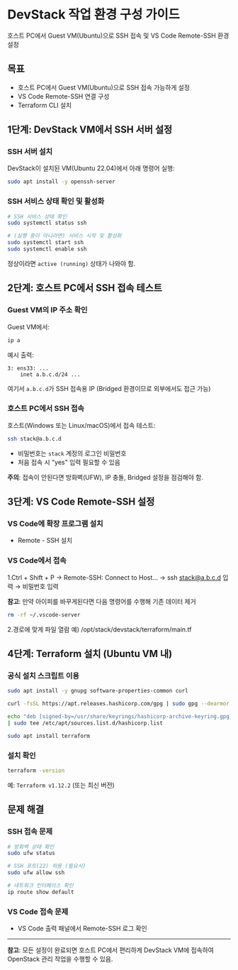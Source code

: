 # DevStack 작업 환경 구성 가이드

호스트 PC에서 Guest VM(Ubuntu)으로 SSH 접속 및 VS Code Remote-SSH 환경 설정

## 목표

- 호스트 PC에서 Guest VM(Ubuntu)으로 SSH 접속 가능하게 설정
- VS Code Remote-SSH 연결 구성
- Terraform CLI 설치

## 1단계: DevStack VM에서 SSH 서버 설정

### SSH 서버 설치

DevStack이 설치된 VM(Ubuntu 22.04)에서 아래 명령어 실행:

```bash
sudo apt install -y openssh-server
```

### SSH 서비스 상태 확인 및 활성화

```bash
# SSH 서비스 상태 확인
sudo systemctl status ssh

# (실행 중이 아니라면) 서비스 시작 및 활성화
sudo systemctl start ssh
sudo systemctl enable ssh
```

정상이라면 `active (running)` 상태가 나와야 함.

## 2단계: 호스트 PC에서 SSH 접속 테스트

### Guest VM의 IP 주소 확인

Guest VM에서:

```bash
ip a
```

예시 출력:
```
3: ens33: ...
    inet a.b.c.d/24 ...
```

여기서 `a.b.c.d`가 SSH 접속용 IP (Bridged 환경이므로 외부에서도 접근 가능)

### 호스트 PC에서 SSH 접속

호스트(Windows 또는 Linux/macOS)에서 접속 테스트:

```bash
ssh stack@a.b.c.d
```

- 비밀번호는 `stack` 계정의 로그인 비밀번호
- 처음 접속 시 "yes" 입력 필요할 수 있음

**주의**: 접속이 안된다면 방화벽(UFW), IP 충돌, Bridged 설정을 점검해야 함.

## 3단계: VS Code Remote-SSH 설정

### VS Code에 확장 프로그램 설치

- Remote - SSH 설치

### VS Code에서 접속

1.Ctrl + Shift + P → Remote-SSH: Connect to Host...
→ ssh stack@a.b.c.d 입력 → 비밀번호 입력

**참고**: 만약 아이피를 바꾸게된다면 다음 명령어를 수행해 기존 데이터 제거
```bash
rm -rf ~/.vscode-server
```

2.경로에 맞게 파일 열람 예) /opt/stack/devstack/terraform/main.tf

## 4단계: Terraform 설치 (Ubuntu VM 내)

### 공식 설치 스크립트 이용

```bash
sudo apt install -y gnupg software-properties-common curl

curl -fsSL https://apt.releases.hashicorp.com/gpg | sudo gpg --dearmor -o /usr/share/keyrings/hashicorp-archive-keyring.gpg

echo "deb [signed-by=/usr/share/keyrings/hashicorp-archive-keyring.gpg] https://apt.releases.hashicorp.com $(lsb_release -cs) main" \
| sudo tee /etc/apt/sources.list.d/hashicorp.list

sudo apt install terraform
```

### 설치 확인

```bash
terraform -version
```

예: `Terraform v1.12.2` (또는 최신 버전)

## 문제 해결

### SSH 접속 문제

```bash
# 방화벽 상태 확인
sudo ufw status

# SSH 포트(22) 허용 (필요시)
sudo ufw allow ssh

# 네트워크 인터페이스 확인
ip route show default
```

### VS Code 접속 문제

- VS Code 출력 패널에서 Remote-SSH 로그 확인

---

**참고**: 모든 설정이 완료되면 호스트 PC에서 편리하게 DevStack VM에 접속하여 OpenStack 관리 작업을 수행할 수 있음.
